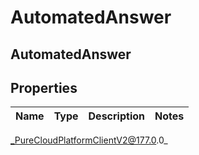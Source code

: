 # AutomatedAnswer

## AutomatedAnswer

## Properties

|Name | Type | Description | Notes|
|------------ | ------------- | ------------- | -------------|



_PureCloudPlatformClientV2@177.0.0_
